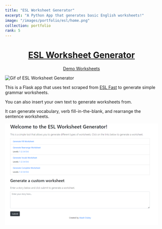 ```yaml
---
title: "ESL Worksheet Generator"
excerpt: "A Python App that generates basic English worksheets!"
image: "/images/portfolio/esl/home.png"
collection: portfolio
rank: 5
---
```


<h1 align="center"><a href="https://github.com/AkeBoss-tech/ESL-Worksheet/">ESL Worksheet Generator</a></h1>

<p align="center"><a href="https://akeboss-tech.github.io/ESL-Worksheet/">Demo Worksheets</a></p>

![Gif of ESL Worksheet Generator](/images/portfolio/esl/working.gif)

This is a Flask app that uses text scraped from [ESL Fast](https://www.eslfast.com/) to generate simple grammar worksheets. 

You can also insert your own text to generate worksheets from. 

It can generate vocabulary, verb fill-in-the-blank, and rearrange the sentence worksheets.

![alt text](/images/portfolio/esl/home.png)
